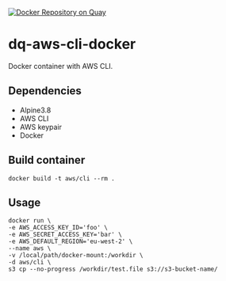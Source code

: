 [![Docker Repository on Quay](https://quay.io/repository/ukhomeofficedigital/dq-aws-cli-docker/status "Docker Repository on Quay")](https://quay.io/repository/ukhomeofficedigital/dq-aws-cli-docker)

# dq-aws-cli-docker

Docker container with AWS CLI.

## Dependencies

- Alpine3.8
- AWS CLI
- AWS keypair
- Docker

## Build container

```
docker build -t aws/cli --rm .
```

## Usage

```
docker run \
-e AWS_ACCESS_KEY_ID='foo' \
-e AWS_SECRET_ACCESS_KEY='bar' \
-e AWS_DEFAULT_REGION='eu-west-2' \
--name aws \
-v /local/path/docker-mount:/workdir \
-d aws/cli \
s3 cp --no-progress /workdir/test.file s3://s3-bucket-name/
```
